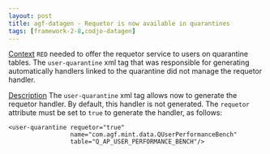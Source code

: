```yaml
---
layout: post
title: agf-datagen - Requetor is now available in quarantines
tags: [framework-2-8,codjo-datagen]
---
```

<u>Context</u>
```RED``` needed to offer the requetor service to users on quarantine tables. The ```user-quarantine``` xml tag that was responsible for generating automatically handlers linked to the quarantine did not manage the requetor handler.

<u>Description</u>
The ```user-quarantine``` xml tag allows now to generate the requetor handler. By default, this handler is not generated. The ```requetor``` attribute must be set to ```true``` to generate the handler, as follows:

```
<user-quarantine requetor="true" 
                 name="com.agf.mint.data.QUserPerformanceBench"
                 table="Q_AP_USER_PERFORMANCE_BENCH"/>
```